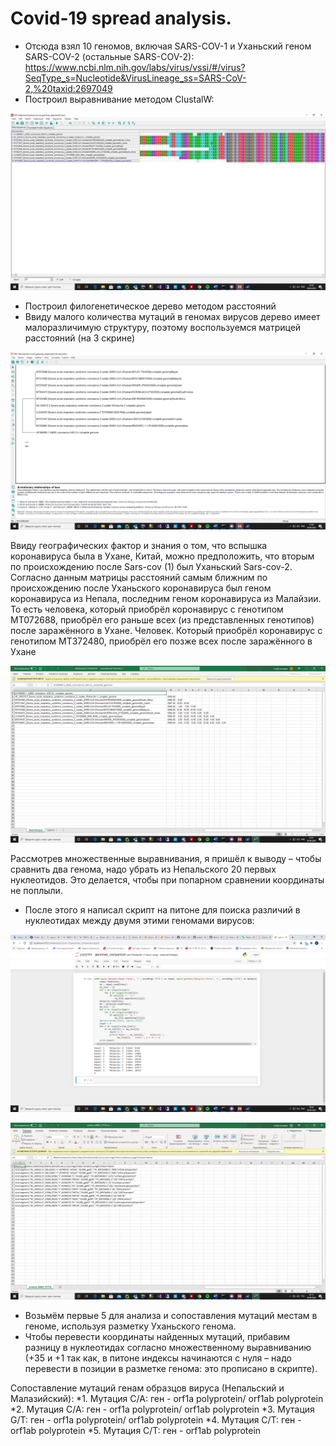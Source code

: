 # Covid-19 spread analysis.
- Отсюда взял 10 геномов, включая SARS-COV-1 и Уханьский геном SARS-COV-2 (остальные SARS-COV-2):
https://www.ncbi.nlm.nih.gov/labs/virus/vssi/#/virus?SeqType_s=Nucleotide&VirusLineage_ss=SARS-CoV-2,%20taxid:2697049
- Построил выравнивание методом ClustalW:

![GitHub Logo](images/alignment.png)
 
- Построил филогенетическое дерево методом расстояний
- Ввиду малого количества мутаций в геномах вирусов дерево имеет малоразличимую структуру, поэтому воспользуемся матрицей расстояний (на 3 скрине)
 
![GitHub Logo](images/tree.png)

Ввиду географических фактор и знания о том, что вспышка коронавируса была в Ухане, Китай, можно предположить, что вторым по происхождению после Sars-cov (1) был Уханьский Sars-cov-2.
Согласно данным матрицы расстояний самым ближним по происхождению после Уханьского коронавируса был геном коронавируса из Непала, последним геном коронавируса из Малайзии.
То есть человека, который приобрёл коронавирус с генотипом MT072688, приобрёл его раньше всех (из представленных генотипов) после заражённого в Ухане. 
Человек. Который приобрёл коронавирус с генотипом MT372480, приобрёл его позже всех после заражённого в Ухане
 
![GitHub Logo](images/matrix.png)

Рассмотрев множественные выравнивания, я пришёл к выводу – чтобы сравнить два генома, надо убрать из Непальского 20 первых нуклеотидов. Это делается, чтобы при попарном сравнении координаты не поплыли.
- После этого я написал скрипт на питоне для поиска различий в нуклеотидах между двумя этими геномами вирусов:

![GitHub Logo](images/comparison.png)

![GitHub Logo](images/proteins.png)

- Возьмём первые 5 для анализа и сопоставления мутаций местам в геноме, используя разметку Уханьского генома.
- Чтобы перевести координаты найденных мутаций, прибавим разницу в нуклеотидах согласно множественному выравниванию (+35 и +1 так как, в питоне индексы начинаются с нуля – надо перевести в позиции в разметке генома: это прописано в скрипте).

Сопоставление мутаций генам образцов вируса (Непальский и Малазийский):
*1.	Мутация C/A: ген - orf1a polyprotein/ orf1ab polyprotein
*2.	Мутация C/A: ген - orf1a polyprotein/ orf1ab polyprotein
*3.	Мутация G/T: ген - orf1a polyprotein/ orf1ab polyprotein
*4.	Мутация C/T: ген - orf1ab polyprotein
*5.	Мутация C/T: ген - orf1ab polyprotein




